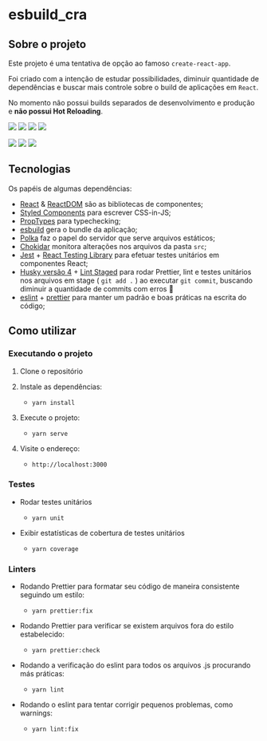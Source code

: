 # **esbuild_cra**
## **Sobre o projeto**

Este projeto é uma tentativa de opção ao famoso `create-react-app`.

Foi criado com a intenção de estudar possibilidades, diminuir quantidade de dependências e buscar mais controle sobre o build de aplicações em `React`.

No momento não possui builds separados de desenvolvimento e produção e **não possui Hot Reloading**.

![](https://img.shields.io/github/repo-size/felipexperto/esbuild_cra)
![](https://img.shields.io/tokei/lines/github/felipexperto/esbuild_cra)
![](https://img.shields.io/github/languages/count/felipexperto/esbuild_cra)
![](https://img.shields.io/github/languages/top/felipexperto/esbuild_cra)

![](https://img.shields.io/github/license/felipexperto/esbuild_cra)
![](https://img.shields.io/github/package-json/v/felipexperto/esbuild_cra)
![](https://img.shields.io/github/last-commit/felipexperto/esbuild_cra)

## **Tecnologias**

Os papéis de algumas dependências:

- [React](https://pt-br.reactjs.org/) & [ReactDOM](https://pt-br.reactjs.org/docs/react-dom.html) são as bibliotecas de componentes;
- [Styled Components](https://styled-components.com/) para escrever CSS-in-JS;
- [PropTypes](https://pt-br.reactjs.org/docs/typechecking-with-proptypes.html) para typechecking;
- [esbuild](https://github.com/evanw/esbuild) gera o bundle da aplicação;
- [Polka](https://www.npmjs.com/package/polka) faz o papel do servidor que serve arquivos estáticos;
- [Chokidar](https://www.npmjs.com/package/chokidar) monitora alterações nos arquivos da pasta `src`;
- [Jest](https://jestjs.io/) + [React Testing Library](https://testing-library.com/docs/react-testing-library/intro/) para efetuar testes unitários em componentes React;
- [Husky versão 4](https://github.com/typicode/husky) + [Lint Staged](https://github.com/okonet/lint-staged) para rodar Prettier, lint e testes unitários nos arquivos em stage ( `git add .` ) ao executar `git commit`, buscando diminuir a quantidade de commits com erros 💩
- [eslint](https://eslint.org/) + [prettier](https://prettier.io/) para manter um padrão e boas práticas na escrita do código;

## **Como utilizar**
### **Executando o projeto**

1. Clone o repositório

2. Instale as dependências:
    - `yarn install`

3. Execute o projeto:
    - `yarn serve`

4. Visite o endereço:
    - `http://localhost:3000`

### **Testes**

- Rodar testes unitários
  - `yarn unit`

- Exibir estatísticas de cobertura de testes unitários
  - `yarn coverage`

### **Linters**

- Rodando Prettier para formatar seu código de maneira consistente seguindo um estilo:
  - `yarn prettier:fix`

- Rodando Prettier para verificar se existem arquivos fora do estilo estabelecido:
  - `yarn prettier:check`

- Rodando a verificação do eslint para todos os arquivos .js procurando más práticas:
  - `yarn lint`

- Rodando o eslint para tentar corrigir pequenos problemas, como warnings:
  - `yarn lint:fix`
